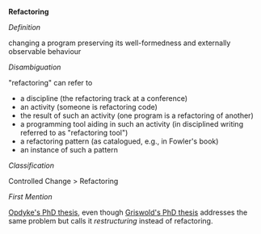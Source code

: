 **Refactoring**

*Definition*

changing a program preserving its well-formedness and externally observable behaviour

*Disambiguation*

"refactoring" can refer to
- a discipline (the refactoring track at a conference)
- an activity (someone is refactoring code)
- the result of such an activity (one program is a refactoring of another)
- a programming tool aiding in such an activity (in disciplined writing referred to as "refactoring tool")
- a refactoring pattern (as catalogued, e.g., in Fowler's book)
- an instance of such a pattern

*Classification*

Controlled Change > Refactoring

*First Mention*

[Opdyke's PhD thesis](http://www.laputan.org/pub/papers/opdyke-thesis.pdf), even though [Griswold's PhD thesis](http://www.cs.ucsd.edu/users/wgg/Abstracts/gristhesis.ps.gz) addresses the same problem but calls it _restructuring_ instead of refactoring.
